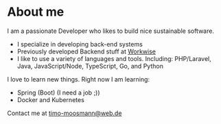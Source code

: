 # About me

I am a passionate Developer who likes to build nice sustainable software.

- I specialize in developing back-end systems
- Previously developed Backend stuff at [Workwise](https://www.workwise.io)
- I like to use a variety of languages and tools. Including: PHP/Laravel, Java, JavaScript/Node, TypeScript, Go, and Python

I love to learn new things. Right now I am learning:
- Spring (Boot) (I need a job ;))
- Docker and Kubernetes

Contact me at timo-moosmann@web.de

